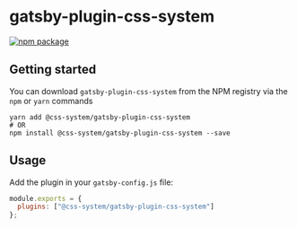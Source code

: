 # gatsby-plugin-css-system

[![npm package][npm-badge]][npm]

## Getting started

You can download `gatsby-plugin-css-system` from the NPM registry via the
`npm` or `yarn` commands

```shell
yarn add @css-system/gatsby-plugin-css-system
# OR
npm install @css-system/gatsby-plugin-css-system --save
```

## Usage

Add the plugin in your `gatsby-config.js` file:

```js
module.exports = {
  plugins: ["@css-system/gatsby-plugin-css-system"]
};
```

[npm-badge]: https://img.shields.io/npm/v/gatsby-plugin-css-system.svg?style=flat-square
[npm]: https://www.npmjs.org/package/gatsby-plugin-css-system

